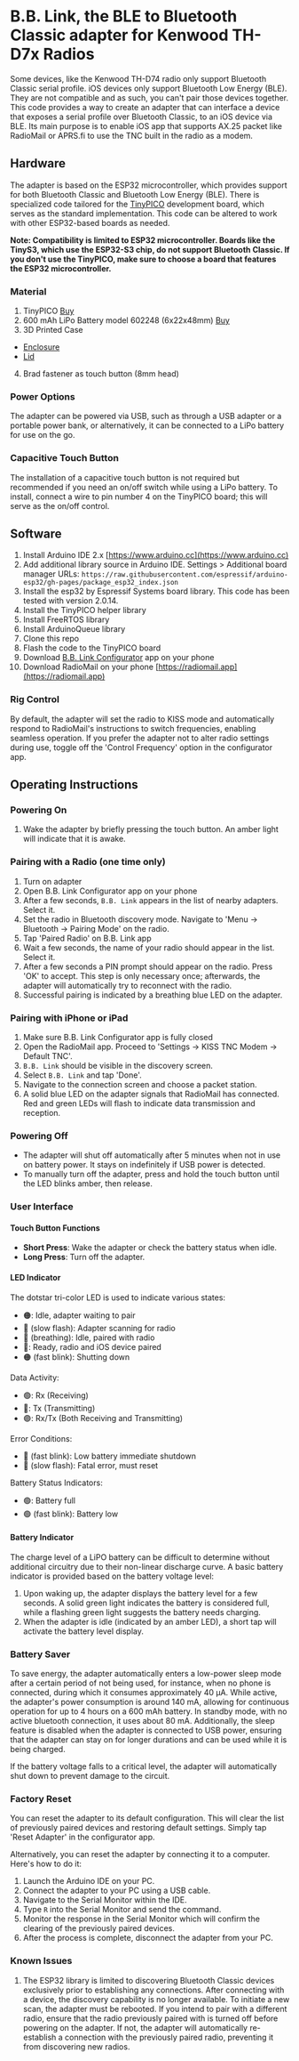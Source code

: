 # B.B. Link, the BLE to Bluetooth Classic adapter for Kenwood TH-D7x Radios

Some devices, like the Kenwood TH-D74 radio only support Bluetooth Classic serial profile. iOS devices only support Bluetooth Low Energy (BLE). They are not compatible and as such, you can't pair those devices together. This code provides a way to create an adapter that can interface a device that exposes a serial profile over Bluetooth Classic, to an iOS device via BLE. Its main purpose is to enable iOS app that supports AX.25 packet like RadioMail or APRS.fi to use the TNC built in the radio as a modem.

## Hardware

The adapter is based on the ESP32 microcontroller, which provides support for both Bluetooth Classic and Bluetooth Low Energy (BLE). There is specialized code tailored for the [TinyPICO](https://www.tinypico.com) development board, which serves as the standard implementation. This code can be altered to work with other ESP32-based boards as needed.

**Note: Compatibility is limited to ESP32 microcontroller. Boards like the TinyS3, which use the ESP32-S3 chip, do not support Bluetooth Classic. If you don't use the TinyPICO, make sure to choose a board that features the ESP32 microcontroller.**

### Material

1. TinyPICO [Buy](https://www.tinypico.com/buy)
2. 600 mAh LiPo Battery model 602248 (6x22x48mm) [Buy](https://www.aliexpress.us/item/2251832520607268.html)
3. 3D Printed Case
  - [Enclosure]()
  - [Lid]()
4. Brad fastener as touch button (8mm head)

### Power Options

The adapter can be powered via USB, such as through a USB adapter or a portable power bank, or alternatively, it can be connected to a LiPo battery for use on the go.

### Capacitive Touch Button

The installation of a capacitive touch button is not required but recommended if you need an on/off switch while using a LiPo battery. To install, connect a wire to pin number 4 on the TinyPICO board; this will serve as the on/off control.

## Software

1. Install Arduino IDE 2.x [https://www.arduino.cc](https://www.arduino.cc)
1. Add additional library source in Arduino IDE. Settings > Additional board manager URLs: `https://raw.githubusercontent.com/espressif/arduino-esp32/gh-pages/package_esp32_index.json`
1. Install the esp32 by Espressif Systems board library. This code has been tested with version 2.0.14.
1. Install the TinyPICO helper library
1. Install FreeRTOS library
1. Install ArduinoQueue library
1. Clone this repo
1. Flash the code to the TinyPICO board
1. Download [B.B. Link Configurator](https://apps.apple.com/us/app/b-b-link-configurator/id6476163710) app on your phone
1. Download RadioMail on your phone [https://radiomail.app](https://radiomail.app)

### Rig Control

By default, the adapter will set the radio to KISS mode and automatically respond to RadioMail's instructions to switch frequencies, enabling seamless operation. If you prefer the adapter not to alter radio settings during use, toggle off the 'Control Frequency' option in the configurator app.

## Operating Instructions

### Powering On

1. Wake the adapter by briefly pressing the touch button. An amber light will indicate that it is awake.

### Pairing with a Radio (one time only)

1. Turn on adapter
1. Open B.B. Link Configurator app on your  phone
1. After a few seconds, `B.B. Link` appears in the list of nearby adapters. Select it.
1. Set the radio in Bluetooth discovery mode. Navigate to 'Menu -> Bluetooth -> Pairing Mode' on the radio.
1. Tap 'Paired Radio' on B.B. Link app
1. Wait a few seconds, the name of your radio should appear in the list. Select it.
1. After a few seconds a PIN prompt should appear on the radio. Press 'OK' to accept. This step is only necessary once; afterwards, the adapter will automatically try to reconnect with the radio.
1. Successful pairing is indicated by a breathing blue LED on the adapter.

### Pairing with iPhone or iPad

1. Make sure B.B. Link Configurator app is fully closed
1. Open the RadioMail app. Proceed to 'Settings -> KISS TNC Modem -> Default TNC'.
1. `B.B. Link` should be visible in the discovery screen.
1. Select `B.B. Link` and tap 'Done'.
1. Navigate to the connection screen and choose a packet station.
1. A solid blue LED on the adapter signals that RadioMail has connected. Red and green LEDs will flash to indicate data transmission and reception.

### Powering Off

- The adapter will shut off automatically after 5 minutes when not in use on battery power. It stays on indefinitely if USB power is detected.
- To manually turn off the adapter, press and hold the touch button until the LED blinks amber, then release.

### User Interface

#### Touch Button Functions

- **Short Press**: Wake the adapter or check the battery status when idle.
- **Long Press**: Turn off the adapter.

#### LED Indicator

The dotstar tri-color LED is used to indicate various states:

- 🟠: Idle, adapter waiting to pair
- 🔵 (slow flash): Adapter scanning for radio
- 🔵 (breathing): Idle, paired with radio
- 🔵: Ready, radio and iOS device paired
- 🟠 (fast blink): Shutting down

Data Activity:

- 🟢: Rx (Receiving)
- 🔴: Tx (Transmitting)
- 🟣: Rx/Tx (Both Receiving and Transmitting)

Error Conditions:

- 🔴 (fast blink): Low battery immediate shutdown
- 🔴 (slow flash): Fatal error, must reset

Battery Status Indicators:

- 🟢: Battery full
- 🟢 (fast blink): Battery low

#### Battery Indicator

The charge level of a LiPO battery can be difficult to determine without additional circuitry due to their non-linear discharge curve. A basic battery indicator is provided based on the battery voltage level:

1. Upon waking up, the adapter displays the battery level for a few seconds. A solid green light indicates the battery is considered full, while a flashing green light suggests the battery needs charging.
1. When the adapter is idle (indicated by an amber LED), a short tap will activate the battery level display.

### Battery Saver

To save energy, the adapter automatically enters a low-power sleep mode after a certain period of not being used, for instance, when no phone is connected, during which it consumes approximately 40 µA. While active, the adapter's power consumption is around 140 mA, allowing for continuous operation for up to 4 hours on a 600 mAh battery. In standby mode, with no active bluetooth connection, it uses about 80 mA. Additionally, the sleep feature is disabled when the adapter is connected to USB power, ensuring that the adapter can stay on for longer durations and can be used while it is being charged.

If the battery voltage falls to a critical level, the adapter will automatically shut down to prevent damage to the circuit.

### Factory Reset

You can reset the adapter to its default configuration. This will clear the list of previously paired devices and restoring default settings. Simply tap 'Reset Adapter' in the configurator app.

Alternatively, you can reset the adapter by connecting it to a computer. Here's how to do it:

1. Launch the Arduino IDE on your PC.
1. Connect the adapter to your PC using a USB cable.
1. Navigate to the Serial Monitor within the IDE.
1. Type `R` into the Serial Monitor and send the command.
1. Monitor the response in the Serial Monitor which will confirm the clearing of the previously paired devices.
1. After the process is complete, disconnect the adapter from your PC.

### Known Issues

1. The ESP32 library is limited to discovering Bluetooth Classic devices exclusively prior to establishing any connections. After connecting with a device, the discovery capability is no longer available. To initiate a new scan, the adapter must be rebooted. If you intend to pair with a different radio, ensure that the radio previously paired with is turned off before powering on the adapter. If not, the adapter will automatically re-establish a connection with the previously paired radio, preventing it from discovering new radios.